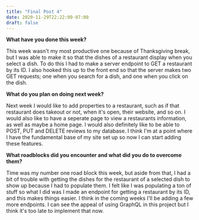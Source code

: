 ```yaml
---
title: "Final Post 4"
date: 2020-11-29T22:22:09-07:00
draft: false
---
```


**What have you done this week?**

This week wasn't my most productive one because of Thanksgiving break, but I was able to make it so that the dishes of a restaurant display when you select a dish. To do this I had to make a server endpoint to GET a restaurant by its ID. I also hooked this up to the front end so that the server makes two GET requests; one when you search for a dish, and one when you click on the dish. 

**What do you plan on doing next week?**

Next week I would like to add properties to a restaurant, such as if that restaurant does takeout or not, when it's open, their website, and so on. I would also like to have a seperate page to view a restaurants information, as well as maybe a home page. I would also definitely like to be able to POST, PUT and DELETE reviews to my database. I think I'm at a point where I have the fundamental base of my site set up so now I can start adding these features.


**What roadblocks did you encounter and what did you do to overcome them?**

Time was my number one road block this week, but aside from that, I had a bit of trouble with getting the dishes for the restaurant of a selected dish to show up because I had to populate them. I felt like I was populating a ton of stuff so what I did was I made an endpoint for getting a restaurant by its ID, and this makes things easier. I think in the coming weeks I'll be adding a few more endpoints. I can see the appeal of using GraphQL in this project but I think it's too late to implement that now. 